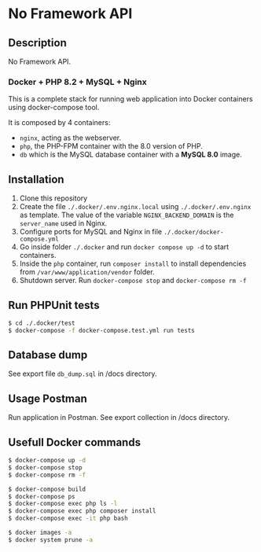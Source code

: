 # No Framework API

## Description

No Framework API.

### Docker + PHP 8.2 + MySQL + Nginx

This is a complete stack for running web application into Docker containers using docker-compose tool.

It is composed by 4 containers:
- `nginx`, acting as the webserver.
- `php`, the PHP-FPM container with the 8.0 version of PHP.
- `db` which is the MySQL database container with a **MySQL 8.0** image.

## Installation

1. Clone this repository
2. Create the file `./.docker/.env.nginx.local` using `./.docker/.env.nginx` as template. The value of the variable `NGINX_BACKEND_DOMAIN` is the `server_name` used in Nginx.
3. Configure ports for MySQL and Nginx in file `./.docker/docker-compose.yml`
4. Go inside folder `./.docker` and run `docker compose up -d` to start containers.
5. Inside the `php` container, run `composer install` to install dependencies from `/var/www/application/vendor` folder.
6. Shutdown server. Run `docker-compose stop` and `docker-compose rm -f`

## Run PHPUnit tests

```sh
$ cd ./.docker/test
$ docker-compose -f docker-compose.test.yml run tests
```

## Database dump

See export file `db_dump.sql` in /docs directory.

## Usage Postman

Run application in Postman. See export collection in /docs directory.

## Usefull Docker commands

```sh
$ docker-compose up -d
$ docker-compose stop
$ docker-compose rm -f
```
```sh
$ docker-compose build
$ docker-compose ps
$ docker-compose exec php ls -l
$ docker-compose exec php composer install
$ docker-compose exec -it php bash
```
```sh
$ docker images -a
$ docker system prune -a
```

